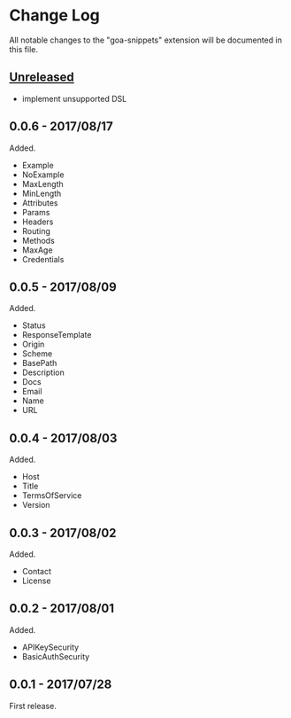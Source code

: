 # Change Log
All notable changes to the "goa-snippets" extension will be documented in this file.

## [Unreleased]
- implement unsupported DSL

## 0.0.6 - 2017/08/17

Added.

* Example
* NoExample
* MaxLength
* MinLength
* Attributes
* Params
* Headers
* Routing
* Methods
* MaxAge
* Credentials

## 0.0.5 - 2017/08/09

Added.

* Status
* ResponseTemplate
* Origin
* Scheme
* BasePath
* Description
* Docs
* Email
* Name
* URL

## 0.0.4 - 2017/08/03

Added.

* Host
* Title
* TermsOfService
* Version

## 0.0.3 - 2017/08/02

Added.

* Contact
* License

## 0.0.2 - 2017/08/01

Added.

* APIKeySecurity
* BasicAuthSecurity

## 0.0.1 - 2017/07/28

First release.

[Unreleased]: https://github.com/kawaken/vscode-goa-snippets/compare/v0.0.6...HEAD
